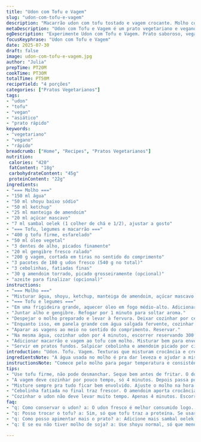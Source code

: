 ```yaml
---
title: "Udon com Tofu e Vagem"
slug: "udon-com-tofu-e-vagem"
description: "Macarrão udon com tofu tostado e vagem crocante. Molho com água, shoyu, ketchup, manteiga de amendoim, açúcar mascavo e pimenta sambal. Cozinha rápida, suja pouca louça. Um prato vegetariano, vegano, sem glúten, sem lactose. Combina texturas, sabores intensos, picância leve e toque adocicado. Apimentado na medida. Finaliza com cebolinha e amendoim torrado opcional, pra crocância. Acompanhamento simples. Preparação em etapas rápidas, aproveita água da massa pra ajustar molho. Pra quem curte cozinha asiática descomplicada, cheia de sabor e colorida."
metaDescription: "Udon com Tofu e Vagem é um prato vegetariano e vegano, cheio de sabor. Rápido, sem complicação. Perfeito para quem ama cozinha asiática."
ogDescription: "Experimente Udon com Tofu e Vagem. Prato saboroso, vegano e sem glúten. Mistura de texturas e sabores. Ideal para quem ama sabores asiáticos."
focusKeyphrase: "Udon com Tofu e Vagem"
date: 2025-07-30
draft: false
image: udon-com-tofu-e-vagem.jpg
author: "Julia"
prepTime: PT20M
cookTime: PT30M
totalTime: PT50M
recipeYield: "4 porções"
categories: ["Pratos Vegetarianos"]
tags:
- "udon"
- "tofu"
- "vegan"
- "asiático"
- "prato rápido"
keywords:
- "vegetariano"
- "vegano"
- "rápido"
breadcrumb: ["Home", "Recipes", "Pratos Vegetarianos"]
nutrition: 
 calories: "420"
 fatContent: "18g"
 carbohydrateContent: "45g"
 proteinContent: "22g"
ingredients:
- "=== Molho ==="
- "150 ml água"
- "50 ml shoyu baixo sódio"
- "50 ml ketchup"
- "25 ml manteiga de amendoim"
- "20 ml açúcar mascavo"
- "7 ml sambal oelek (1 colher de chá e 1/2), ajustar a gosto"
- "=== Tofu, legumes e macarrão ==="
- "400 g tofu firme, esfarelado"
- "50 ml óleo vegetal"
- "3 dentes de alho, picados finamente"
- "20 ml gengibre fresco ralado"
- "200 g vagem, cortada em tiras no sentido do comprimento"
- "3 pacotes de 180 g udon fresco (540 g no total)"
- "3 cebolinhas, fatiadas finas"
- "30 g amendoim torrado, picado grosseiramente (opcional)"
- "azeite para finalizar (opcional)"
instructions:
- "=== Molho ==="
- "Misturar água, shoyu, ketchup, manteiga de amendoim, açúcar mascavo e sambal oelek em uma tigela até ficar homogêneo. Ajustar pimenta e reservar."
- "=== Tofu e legumes ==="
- "Em uma frigideira grande, aquecer óleo em fogo médio-alto. Adicionar tofu esfarelado e dourar mexendo sempre, cerca de 12 minutos até ficar crocante e dourado."
- "Juntar alho e gengibre. Refogar por 1 minuto para soltar aroma."
- "Despejar o molho preparado e levar à fervura. Deixar cozinhar por cerca de 7 minutos, mexendo para engrossar e cobrir o tofu."
- "Enquanto isso, em panela grande com água salgada fervente, cozinhar vagem por 4 minutos. Retirar com escumadeira, passar em água fria rapidamente, escorrer."
- "Aparar as vagens ao meio no sentido do comprimento. Reservar."
- "Na mesma água, cozinhar udon por 4 minutos, escorrer reservando 300 ml da água do cozimento."
- "Adicionar macarrão e vagem ao tofu com molho. Misturar bem para envolver. Se ficar muito grosso, ir acrescentando a água do cozimento até soltar o molho e ficar cremoso."
- "Servir em pratos fundos. Salpicar cebolinha e amendoim picado por cima. Se quiser, um fio de azeite para finalizar."
introduction: "Udon. Tofu. Vagem. Texturas que misturam crocância e cremosidade. Molho que junta doce, salgado e picante. Rápido de fazer, sem complicação. Sem ingredientes de origem animal. Sem lactose, sem ovo, sem nozes. Uma pegada asiática calmante pro dia a dia. Lave, pique, frite, misture, cozinhe, sirva. A comida vira uma coisa simples, que pede só fome e vontade. Garanta só que tem lugar pra todos à mesa. Se der, conserve o sabor crocante da vagem com água fria. Tofu firme é regra, pra não desmanchar. E as nozes? Amendoim entra pra dar sotaque, crocante e cheiroso, mas pode tirar se quiser leve."
ingredientsNote: "A água usada no molho é pra dar leveza e ajudar a misturar ingredientes que dupla como ketchup levemente ácido e a manteiga de amendoim rica e cremosa. Trocar a manteiga de amendoim por tahine dá outra vibe, mais neutra e delicada. Shoyu reduzido em sódio evita sal em excesso. A vagem precisa estar firme, quase crocante, por isso cozimento rápido e banho frio. Udon fresco é melhor que o seco pela textura e rapidez. No lugar da vagem, pode usar brócolis picado ou aspargos para variar. O amendoim é opcional, e pode ser substituído por sementes de gergelim torradas. O gengibre e alho vêm para dar aquela profundidade picante, mas fraca, que só aumenta o sabor final."
instructionsNote: "Comece pelo molho para pegar temperatura e consistência. Enquanto o tofu cozinha, vai preparando os legumes para não perder o timing. Tenha atenção na hora de dourar o tofu pra criar textura. Misture com o molho ainda quente pra que ele absorva aroma e sabor. Use a água do cozimento das massas para ajustar a textura do molho, nem menos nem mais, fino ou muito grosso perde a graça. Rápido na frigideira, demora na água, pra manter legumes crocantes. Servir rápido pra não perder calor e sabor. Finalizar com amendoim ou cebolinha oferece aroma fresco e crocante, perfeito pra quebrar a maciez do prato."
tips:
- "Use tofu firme, não pode desmanchar. Seque bem antes de fritar. O dorado é essencial pra textura. Foque em não mexer demais pra não esfarelar. O molho deve ser ajustado na hora. Água do cozimento = segredo."
- "A vagem deve cozinhar por pouco tempo, só 4 minutos. Depois passa por água fria imediata. Isso garante a crocância. Tente outros legumes também. Brócolis ou aspargos são boas trocas. Mantenha sempre água escorrendo."
- "Misture sempre pra tudo ficar bem envolvido. Ajuste o molho na hora. Se grosso demais, use a água reservada. Pra não perder o sabor e aroma, sirva imediatamente. Na mesa não deixa esfriar. Isso estraga a experiência."
- "Cebolinha fatiada no final traz frescor. O amendoim aporta crocância, mas é opcional. Sementes de gergelim também são legais aqui. Mantenha a quantidade de shoyu controlada. Se exagerar, pode salgá-lo. Experimente e ajuste."
- "Cozinhar o udon não deve levar muito tempo. Apenas 4 minutos. Escorra bem e misture logo com o tofu. O calor ajuda a absorver o molho. O gengibre e alho fazem a diferença, então não dispense. Eles são fundamentais."
faq:
- "q: Como conservar o udon? a: O udon fresco é melhor consumido logo. Mais saboroso e textura top. Se sobrar, guarde na geladeira por até 2 dias. Em recipiente fechado. Mas vem com risco de perder a textura."
- "q: Posso trocar o tofu? a: Sim, só que tofu traz a proteína. Se usar outro, considere tempeh ou até grão-de-bico. Cuidado com a textura. O ideal é manter crocante. No sabor, muda um pouco, mas é possível."
- "q: Como posso apimentar mais o prato? a: Adicione mais sambal oelek. Mas faça com cuidado. Pode colocar pimenta fresca também, picada bem miudinha. Ajuste ao seu gosto. Mas não exagerar sempre."
- "q: E se eu não tiver molho de soja? a: Use shoyu normal, só que menos. O sabor vai mudar um pouco. Mas dá pra substituir. Ou molho de tamari, que é uma boa saída também. Cuidado com a quantidade de sal."

---
```

